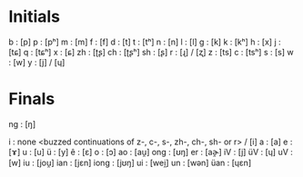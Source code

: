 # Initials
  b : [p]
  p : [pʰ]
  m : [m]
  f : [f]
  d : [t]
  t : [tʰ]
  n : [n]
  l : [l]
  g : [k]
  k : [kʰ]
  h : [x]
  j : [tɕ]
  q : [tɕʰ]
  x : [ɕ]
  zh : [ʈʂ]
  ch : [ʈʂʰ]
  sh : [ʂ]
  r : [ɻ] / [ʐ]
  z : [ts]
  c : [tsʰ]
  s : [s]
  w : [w]
  y : [j] / [ɥ]

# Finals
  ng : [ŋ]

  i : none <buzzed continuations of z-, c-, s-, zh-, ch-, sh- or r> / [i]
  a : [a]
  e : [ɤ]
  u : [u]
  ü : [y]
  ê : [ɛ]
  o : [ɔ]
  ao : [au̯]
  ong : [ʊŋ]
  er : [aɚ̯]
  iV : [j]
  üV : [ɥ]
  uV : [w]
  iu : [jou̯]
  ian : [jɛn]
  iong : [jʊŋ]
  ui : [wei̯]
  un : [wən]
  üan : [ɥɛn]

